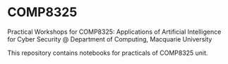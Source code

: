 # COMP8325
Practical Workshops for COMP8325: Applications of Artificial Intelligence for Cyber Security @ Department of Computing, Macquarie University

This repository contains notebooks for practicals of COMP8325 unit. 
